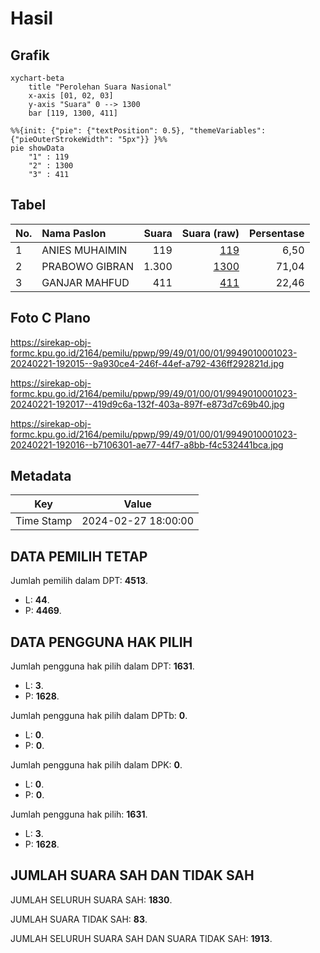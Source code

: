 # Hasil

## Grafik

```mermaid
xychart-beta
    title "Perolehan Suara Nasional"
    x-axis [01, 02, 03]
    y-axis "Suara" 0 --> 1300
    bar [119, 1300, 411]
```

```mermaid
%%{init: {"pie": {"textPosition": 0.5}, "themeVariables": {"pieOuterStrokeWidth": "5px"}} }%%
pie showData
    "1" : 119
    "2" : 1300
    "3" : 411
```

## Tabel

| No. | Nama Paslon    | Suara | Suara (raw) | Persentase |
|:--- |:-------------- | -----:| -----------:| ----------:|
| 1   | ANIES MUHAIMIN | 119   | [119][p-1]  | 6,50       |
| 2   | PRABOWO GIBRAN | 1.300 | [1300][p-2] | 71,04      |
| 3   | GANJAR MAHFUD  | 411   | [411][p-3]  | 22,46      |


[p-1]: https://github.com/gigit-pemilu/pemilu-2024/blob/main/pilpres/hitung-suara/sub/99-luar-negeri/sub/49-hong-kong-republik-rakyat-tiongkok/sub/01-hong-kong-republik-rakyat-tiongkok/sub/0001-hong-kong-republik-rakyat-tiongkok/sub/023-pos-019/sub/paslon-1.txt
[p-2]: https://github.com/gigit-pemilu/pemilu-2024/blob/main/pilpres/hitung-suara/sub/99-luar-negeri/sub/49-hong-kong-republik-rakyat-tiongkok/sub/01-hong-kong-republik-rakyat-tiongkok/sub/0001-hong-kong-republik-rakyat-tiongkok/sub/023-pos-019/sub/paslon-2.txt
[p-3]: https://github.com/gigit-pemilu/pemilu-2024/blob/main/pilpres/hitung-suara/sub/99-luar-negeri/sub/49-hong-kong-republik-rakyat-tiongkok/sub/01-hong-kong-republik-rakyat-tiongkok/sub/0001-hong-kong-republik-rakyat-tiongkok/sub/023-pos-019/sub/paslon-3.txt

## Foto C Plano

https://sirekap-obj-formc.kpu.go.id/2164/pemilu/ppwp/99/49/01/00/01/9949010001023-20240221-192015--9a930ce4-246f-44ef-a792-436ff292821d.jpg

https://sirekap-obj-formc.kpu.go.id/2164/pemilu/ppwp/99/49/01/00/01/9949010001023-20240221-192017--419d9c6a-132f-403a-897f-e873d7c69b40.jpg

https://sirekap-obj-formc.kpu.go.id/2164/pemilu/ppwp/99/49/01/00/01/9949010001023-20240221-192016--b7106301-ae77-44f7-a8bb-f4c532441bca.jpg


## Metadata

| Key        | Value               |
| ---------- | ------------------- |
| Time Stamp | 2024-02-27 18:00:00 |


## DATA PEMILIH TETAP

Jumlah pemilih dalam DPT: **4513**.
 * L: **44**.
 * P: **4469**.

## DATA PENGGUNA HAK PILIH

Jumlah pengguna hak pilih dalam DPT: **1631**.
 * L: **3**.
 * P: **1628**.

Jumlah pengguna hak pilih dalam DPTb: **0**.
 * L: **0**.
 * P: **0**.

Jumlah pengguna hak pilih dalam DPK: **0**.
 * L: **0**.
 * P: **0**.

Jumlah pengguna hak pilih: **1631**.
 * L: **3**.
 * P: **1628**.

## JUMLAH SUARA SAH DAN TIDAK SAH

JUMLAH SELURUH SUARA SAH: **1830**.

JUMLAH SUARA TIDAK SAH: **83**.

JUMLAH SELURUH SUARA SAH DAN SUARA TIDAK SAH: **1913**.


